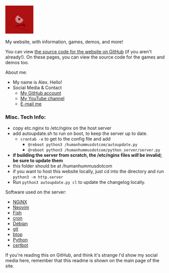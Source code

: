 ![Website icon](favicon.jpg)

My website, with information, games, demos, and more!

You can view [the source code for the website on GitHub](https://github.com/Human-Hummus/humanhummusdotcom/tree/main) (if you aren't already!).
On these pages, you can view the source code for the games and demos too.

About me:

-   My name is Alex. Hello!
-   Social Media & Contact
    -   [My GitHub account](https://github.com/Human-Hummus/)
    -   [My YouTube channel](https://www.youtube.com/@human_hummus6175)
    -   [E-mail me](mailto:michael.a.deross@gmail.com)

### Misc. Tech Info:

-   copy etc.nginx to /etc/nginx on the host server
-   add autoupdate.sh to run on boot, to keep the server up to date.
    -   `crontab -e` to get to the config file and add 
        - `@reboot python3 /humanhummusdotcom/autoupdate.py`
        - `@reboot python3 /humanhummusdotcom/python_server/server.py`
-   **if building the server from scratch, the /etc/nginx files _will_ be invalid; be sure to update them**
-   this folder should be at /humanhummusdotcom
-   if you want to host this website locally, just cd into the directory and run `python3 -m http.server`
-   Run `python3 autoupdate.py cl` to update the changelog locally.

Software used on the server:

-   [NGiNX](https://nginx.org/en/)
-   [Neovim](https://neovim.io/)
-   [Fish](https://fishshell.com/)
-   [cron](https://en.wikipedia.org/wiki/Cron)
-   [Debian](https://www.debian.org/)
-   [git](https://git-scm.com/)
-   [btop](https://github.com/aristocratos/btop)
-   [Python](https://www.python.org/)
-   [certbot](https://certbot.eff.org/)

If you're reading this on GitHub, and think it's strange I'd show my social media here, remember that this readme is shown on the main page of the site.
